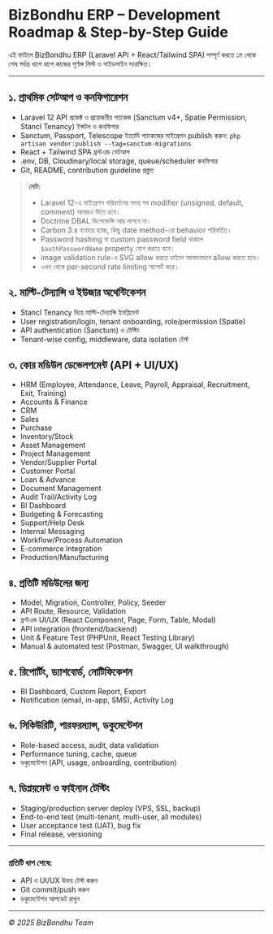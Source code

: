 # BizBondhu ERP – Development Roadmap & Step-by-Step Guide

এই ফাইলে BizBondhu ERP (Laravel API + React/Tailwind SPA) সম্পূর্ণ করতে ১ম থেকে শেষ পর্যন্ত ধাপে ধাপে কাজের পূর্ণাঙ্গ লিস্ট ও গাইডলাইন সংরক্ষিত।

---

## ১. প্রাথমিক সেটআপ ও কনফিগারেশন
- Laravel 12 API প্রজেক্ট ও প্রয়োজনীয় প্যাকেজ (Sanctum v4+, Spatie Permission, Stancl Tenancy) ইন্সটল ও কনফিগার
- Sanctum, Passport, Telescope ইত্যাদি প্যাকেজের মাইগ্রেশন publish করুন:
  `php artisan vendor:publish --tag=sanctum-migrations`
- React + Tailwind SPA ফ্রন্টএন্ড সেটআপ
- .env, DB, Cloudinary/local storage, queue/scheduler কনফিগার
- Git, README, contribution guideline প্রস্তুত

> **নোট:**
> - Laravel 12-এ মাইগ্রেশন পরিবর্তনের সময় সব modifier (unsigned, default, comment) আবারও দিতে হবে।
> - Doctrine DBAL ডিপেন্ডেন্সি আর লাগবে না।
> - Carbon 3.x ব্যবহার হচ্ছে, কিছু date method-এর behavior পরিবর্তিত।
> - Password hashing বা custom password field থাকলে `$authPasswordName` property যোগ করতে হবে।
> - image validation rule-এ SVG allow করতে চাইলে আলাদাভাবে allow করতে হবে।
> - এখন থেকে per-second rate limiting সাপোর্ট করে।

## ২. মাল্টি-টেন্যান্সি ও ইউজার অথেন্টিকেশন
- Stancl Tenancy দিয়ে মাল্টি-টেন্যান্সি ইমপ্লিমেন্ট
- User registration/login, tenant onboarding, role/permission (Spatie)
- API authentication (Sanctum) ও টেস্টিং
- Tenant-wise config, middleware, data isolation টেস্ট

## ৩. কোর মডিউল ডেভেলপমেন্ট (API + UI/UX)
- HRM (Employee, Attendance, Leave, Payroll, Appraisal, Recruitment, Exit, Training)
- Accounts & Finance
- CRM
- Sales
- Purchase
- Inventory/Stock
- Asset Management
- Project Management
- Vendor/Supplier Portal
- Customer Portal
- Loan & Advance
- Document Management
- Audit Trail/Activity Log
- BI Dashboard
- Budgeting & Forecasting
- Support/Help Desk
- Internal Messaging
- Workflow/Process Automation
- E-commerce Integration
- Production/Manufacturing

## ৪. প্রতিটি মডিউলের জন্য
- Model, Migration, Controller, Policy, Seeder
- API Route, Resource, Validation
- ফ্রন্টএন্ড UI/UX (React Component, Page, Form, Table, Modal)
- API integration (frontend/backend)
- Unit & Feature Test (PHPUnit, React Testing Library)
- Manual & automated test (Postman, Swagger, UI walkthrough)

## ৫. রিপোর্টিং, ড্যাশবোর্ড, নোটিফিকেশন
- BI Dashboard, Custom Report, Export
- Notification (email, in-app, SMS), Activity Log

## ৬. সিকিউরিটি, পারফরম্যান্স, ডকুমেন্টেশন
- Role-based access, audit, data validation
- Performance tuning, cache, queue
- ডকুমেন্টেশন (API, usage, onboarding, contribution)

## ৭. ডিপ্লয়মেন্ট ও ফাইনাল টেস্টিং
- Staging/production server deploy (VPS, SSL, backup)
- End-to-end test (multi-tenant, multi-user, all modules)
- User acceptance test (UAT), bug fix
- Final release, versioning

---

### প্রতিটি ধাপ শেষে:
- API ও UI/UX উভয় টেস্ট করুন
- Git commit/push করুন
- ডকুমেন্টেশন আপডেট রাখুন

---

_© 2025 BizBondhu Team_
